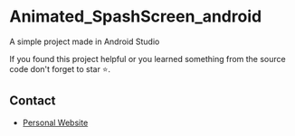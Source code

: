# Animated_SpashScreen_android

A simple project made in Android Studio

If you found this project helpful or you learned something from the source code don't forget to star ⭐.


## Contact

- [Personal Website ](https://netoeac.github.io)
